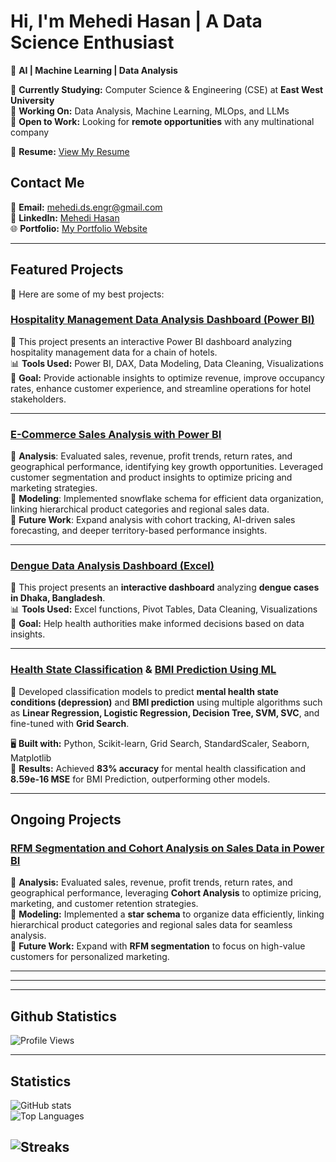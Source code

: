 # Hi, I'm **Mehedi Hasan** | A Data Science Enthusiast  
🚀 **AI | Machine Learning | Data Analysis**  

🔹 **Currently Studying:** Computer Science & Engineering (CSE) at **East West University**  
🔹 **Working On:** Data Analysis, Machine Learning, MLOps, and LLMs  
🔹 **Open to Work:** Looking for **remote opportunities** with any multinational company  

📄 **Resume:** [View My Resume](https://drive.google.com/file/d/14uYrzsv9ClsBNkotcU35F2rW1I1DWiwk/view?usp=sharing)  

## **Contact Me**  

📩 **Email:** [mehedi.ds.engr@gmail.com](mailto:mehedi.ds.engr@gmail.com)  
💼 **LinkedIn:** [Mehedi Hasan](https://www.linkedin.com/in/mehedi-hasan-4553a4274/)  
🌐 **Portfolio:** [My Portfolio Website](https://mehedihasan-ds.github.io/Portfolio/)  

---
## **Featured Projects**  

🌟 Here are some of my best projects:  

### [Hospitality Management Data Analysis Dashboard (Power BI) ](https://github.com/MehediHasan-ds/Hospitality-Management-Data-Analysis-with-Power-BI.git)
📌 This project presents an interactive Power BI dashboard analyzing hospitality management data for a chain of hotels.  
📊 **Tools Used:** Power BI, DAX, Data Modeling, Data Cleaning, Visualizations  
🎯 **Goal:** Provide actionable insights to optimize revenue, improve occupancy rates, enhance customer experience, and streamline operations for hotel stakeholders.  

---

### **[E-Commerce Sales Analysis with Power BI](https://github.com/MehediHasan-ds/E-Commerce-Sales-Analysis-with-Power-BI.git)**
🔹 **Analysis**: Evaluated sales, revenue, profit trends, return rates, and geographical performance, identifying key growth opportunities. Leveraged customer segmentation and product insights to optimize pricing and marketing strategies.  
🔹 **Modeling**: Implemented snowflake schema for efficient data organization, linking hierarchical product categories and regional sales data.  
🔹 **Future Work**: Expand analysis with cohort tracking, AI-driven sales forecasting, and deeper territory-based performance insights.

---

### **[Dengue Data Analysis Dashboard (Excel)](https://github.com/MehediHasan-ds/Data-Analysis-Projects.git)**  
📌 This project presents an **interactive dashboard** analyzing **dengue cases in Dhaka, Bangladesh**.  
📊 **Tools Used:** Excel functions, Pivot Tables, Data Cleaning, Visualizations  
🎯 **Goal:** Help health authorities make informed decisions based on data insights.  

---

### **[Health State Classification](https://colab.research.google.com/drive/1Sb6cmI6vWbgAyqzQ5U6gGNErpCOO892p?usp=sharing) & [BMI Prediction Using ML](https://colab.research.google.com/drive/1f56v8PjDDms7kyicMVNmG-l1WQICm4by?usp=sharing)**  
📌 Developed classification models to predict **mental health state conditions (depression)** and **BMI prediction** using multiple algorithms such as **Linear Regression, Logistic Regression, Decision Tree, SVM, SVC**, and fine-tuned with **Grid Search**.  

🖥 **Built with:** Python, Scikit-learn, Grid Search, StandardScaler, Seaborn, Matplotlib  
🎯 **Results:** Achieved **83% accuracy** for mental health classification and **8.59e-16 MSE** for BMI Prediction, outperforming other models.  

---

## **Ongoing Projects**  

### **[RFM Segmentation and Cohort Analysis on Sales Data in Power BI](https://github.com/MehediHasan-ds/RFM-segmentation-and-Cohort-analysis-on-Sales-Data-in-Power-BI.git)**  

🔹 **Analysis:** Evaluated sales, revenue, profit trends, return rates, and geographical performance, leveraging **Cohort Analysis** to optimize pricing, marketing, and customer retention strategies.  
🔹 **Modeling:** Implemented a **star schema** to organize data efficiently, linking hierarchical product categories and regional sales data for seamless analysis.  
🔹 **Future Work:** Expand with **RFM segmentation** to focus on high-value customers for personalized marketing.

--- 

<!-- ### **[E-Commerce Sales Analysis with Power BI](https://github.com/MehediHasan-ds/E-Commerce-Sales-Analysis-with-Power-BI.git)**
🔹 **Analysis**: Evaluated sales, revenue, profit trends, return rates, and geographical performance, identifying key growth opportunities. Leveraged customer segmentation and product insights to optimize pricing and marketing strategies.  
🔹 **Modeling**: Implemented snowflake schema for efficient data organization, linking hierarchical product categories and regional sales data.  
🔹 **Future Work**: Expand analysis with cohort tracking, AI-driven sales forecasting, and deeper territory-based performance insights. -->

---

<!-- ### **[Data Analysis on Hospitality Domain using Power BI](https://github.com/MehediHasan-ds/Hospitality-Management-Data-Analysis-with-Power-BI.git)**  
🔹 Conducting an **in-depth analysis** of customer behavior, revenue trends, and booking patterns in the hospitality industry.  
🔹 Designing **interactive Power BI dashboards** to visualize key business insights.  
🔹 Aiming to provide **data-driven recommendations** to optimize business performance.  

--- -->

<!-- ### **[An-End-to-End Interactive Shopping Website](https://github.com/MehediHasan-ds/An-Interactive-Shopping-Web-Page.git)**  
🔹 Developing a **fully interactive e-commerce platform** with product browsing, cart management, and checkout features.  
🔹 Implementing **responsive UI/UX** using **HTML, CSS, and JavaScript** for a seamless shopping experience.  
🔹 Working to integrate backend functionalities for **user authentication and order management**.  
🔹 Keeping it structured so that **End-to-End data Analysis can be done and make recommendations and decisions using Power BI and Machine Learning**.    -->

---



## **Github Statistics**  

![Profile Views](https://komarev.com/ghpvc/?username=MehediHasan-ds&color=blue&style=flat)  

---

## **Statistics**  

![GitHub stats](https://github-readme-stats.vercel.app/api?username=MehediHasan-ds&show_icons=true&theme=radical)  
![Top Languages](https://github-readme-stats.vercel.app/api/top-langs/?username=MehediHasan-ds&layout=compact&theme=radical)  

![Streaks](https://nirzak-streak-stats.vercel.app/?user=mehediNabil24&theme=dark&hide_border=false)
---
